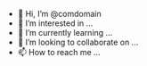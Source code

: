 - 👋 Hi, I’m @comdomain
- 👀 I’m interested in ...
- 🌱 I’m currently learning ...
- 💞️ I’m looking to collaborate on ...
- 📫 How to reach me ...

<!---
comdomain/comdomain is a ✨ special ✨ repository because its `README.md` (this file) appears on your GitHub profile.
You can click the Preview link to take a look at your changes.
--->
